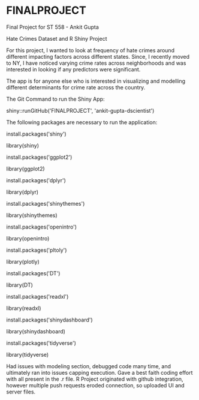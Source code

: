 # FINALPROJECT
Final Project for ST 558 - Ankit Gupta

Hate Crimes Dataset and R Shiny Project


For this project, I wanted to look at frequency of hate crimes around different impacting factors across different states. Since, I recently moved to NY, I have noticed varying crime rates across neighborhoods and was interested in looking if any predictors were significant.

The app is for anyone else who is interested in visualizing and modelling different determinants for crime rate across the country. 

The Git Command to run the Shiny App:  

shiny::runGitHub('FINALPROJECT', 'ankit-gupta-dscientist')

The following packages are necessary to run the application: 

install.packages('shiny')

library(shiny)

install.packages('ggplot2')

library(ggplot2)

install.packages('dplyr')

library(dplyr)

install.packages('shinythemes')

library(shinythemes)

install.packages('openintro')

library(openintro)

install.packages('pltoly')

library(plotly)

install.packages('DT')

library(DT)

install.packages('readxl')

library(readxl)

install.packages('shinydashboard')

library(shinydashboard)

install.packages('tidyverse')

library(tidyverse)


Had issues with modeling section, debugged code many time, and ultimately ran into issues capping execution. Gave a best faith coding effort with all present in the .r file. R Project originated with github integration, however multiple push requests eroded connection, so uploaded UI and server files.

